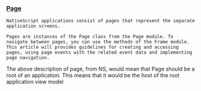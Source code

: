 ### [Page](https://docs.nativescript.org/ui/components/page)

```
NativeScript applications consist of pages that represent the separate application screens.

Pages are instances of the Page class from the Page module. To navigate between pages, you can use the methods of the Frame module. This article will provides guidelines for creating and accessing pages, using page events with the related event data and implementing page navigation.
```

The above description of page, from NS, would mean that Page should be a root of an application. This means that it would be the host of the root application view model
